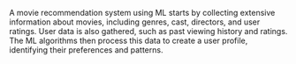 A movie recommendation system using ML starts by collecting extensive information about movies, including genres, cast, directors, and user ratings. User data is also gathered, such as past viewing history and ratings. The ML algorithms then process this data to create a user profile, identifying their preferences and patterns.
